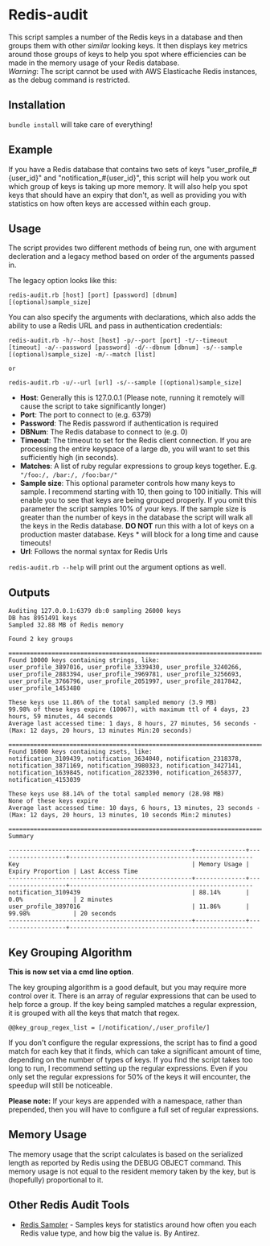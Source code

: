 # Redis-audit

This script samples a number of the Redis keys in a database and then groups them with other *similar* looking keys. It then displays key
metrics around those groups of keys to help you spot where efficiencies can be made in the memory usage of your Redis database.  
_Warning_: The script cannot be used with AWS Elasticache Redis instances, as the debug command is restricted.

## Installation
   `bundle install` will take care of everything!


## Example

If you have a Redis database that contains two sets of keys "user\_profile\_#{user\_id}" and "notification\_#{user\_id}", this script will
help you work out which group of keys is taking up more memory. It will also help you spot keys that should have an expiry that don't, as well
as providing you with statistics on how often keys are accessed within each group.

## Usage

The script provides two different methods of being run, one with argument decleration and a legacy method based on order of the arguments passed in.    

The legacy option looks like this:

    redis-audit.rb [host] [port] [password] [dbnum] [(optional)sample_size]

You can also specify the arguments with declarations, which also adds the ability to use a Redis URL and pass in authentication credentials:

    redis-audit.rb -h/--host [host] -p/--port [port] -t/--timeout [timeout] -a/--password [password] -d/--dbnum [dbnum] -s/--sample [(optional)sample_size] -m/--match [list]

    or

    redis-audit.rb -u/--url [url] -s/--sample [(optional)sample_size]

- **Host**: Generally this is 127.0.0.1 (Please note, running it remotely will cause the script to take significantly longer)
- **Port**: The port to connect to (e.g. 6379)
- **Password**: The Redis password if authentication is required
- **DBNum**: The Redis database to connect to (e.g. 0)
- **Timeout**: The timeout to set for the Redis client connection. If you are processing the entire keyspace of a large db, you will want to set this sufficiently high (in seconds).
- **Matches**: A list of ruby regular expressions to group keys together. E.g. `"/foo:/, /bar:/, /foo:bar/"`
- **Sample size**: This optional parameter controls how many keys to sample. I recommend starting with 10, then going to 100 initially. This
will enable you to see that keys are being grouped properly. If you omit this parameter the script samples 10% of your keys. If the sample size is
greater than the number of keys in the database the script will walk all the keys in the Redis database. **DO NOT** run this with a lot of keys on
a production master database. Keys * will block for a long time and cause timeouts!
- **Url**: Follows the normal syntax for Redis Urls

`redis-audit.rb --help` will print out the argument options as well.

## Outputs
    Auditing 127.0.0.1:6379 db:0 sampling 26000 keys
    DB has 8951491 keys
    Sampled 32.88 MB of Redis memory

    Found 2 key groups

    ==============================================================================  
    Found 10000 keys containing strings, like:  
    user_profile_3897016, user_profile_3339430, user_profile_3240266, user_profile_2883394, user_profile_3969781, user_profile_3256693, user_profile_3766796, user_profile_2051997, user_profile_2817842, user_profile_1453480

    These keys use 11.86% of the total sampled memory (3.9 MB)  
    99.98% of these keys expire (10067), with maximum ttl of 4 days, 23 hours, 59 minutes, 44 seconds  
    Average last accessed time: 1 days, 8 hours, 27 minutes, 56 seconds - (Max: 12 days, 20 hours, 13 minutes Min:20 seconds)  

    ==============================================================================  
    Found 16000 keys containing zsets, like:  
    notification_3109439, notification_3634040, notification_2318378, notification_3871169, notification_3980323, notification_3427141, notification_1639845, notification_2823390, notification_2658377, notification_4153039

    These keys use 88.14% of the total sampled memory (28.98 MB)  
    None of these keys expire  
    Average last accessed time: 10 days, 6 hours, 13 minutes, 23 seconds - (Max: 12 days, 20 hours, 13 minutes, 10 seconds Min:2 minutes)  

    ==============================================================================  
    Summary  

    ---------------------------------------------------+--------------+-------------------+---------------------------------------------------  
    Key                                                | Memory Usage | Expiry Proportion | Last Access Time                                    
    ---------------------------------------------------+--------------+-------------------+---------------------------------------------------  
    notification_3109439                               | 88.14%       | 0.0%              | 2 minutes                               
    user_profile_3897016                               | 11.86%       | 99.98%            | 20 seconds  
    ---------------------------------------------------+--------------+-------------------+---------------------------------------------------  

## Key Grouping Algorithm

**This is now set via a cmd line option**.

The key grouping algorithm is a good default, but you may require more control over it. There is an array of regular expressions that can be used to help force a group.
If the key being sampled matches a regular expression, it is grouped with all the keys that match that regex.

    @@key_group_regex_list = [/notification/,/user_profile/]

If you don't configure the regular expressions, the script has to find a good match for each key that it finds, which can
take a significant amount of time, depending on the number of types of keys. If you find the script takes too long to run,
I recommend setting up the regular expressions. Even if you only set the regular expressions for 50% of the keys it will encounter,
the speedup will still be noticeable.

**Please note:** If your keys are appended with a namespace, rather than prepended, then you will have to configure a full set
of regular expressions.

## Memory Usage
The memory usage that the script calculates is based on the serialized length as reported by Redis using the DEBUG OBJECT command.
This memory usage is not equal to the resident memory taken by the key, but is (hopefully) proportional to it.

## Other Redis Audit Tools
- [Redis Sampler](https://github.com/antirez/redis-sampler) - Samples keys for statistics around how often you each Redis value type, and how big the value is. By Antirez.
